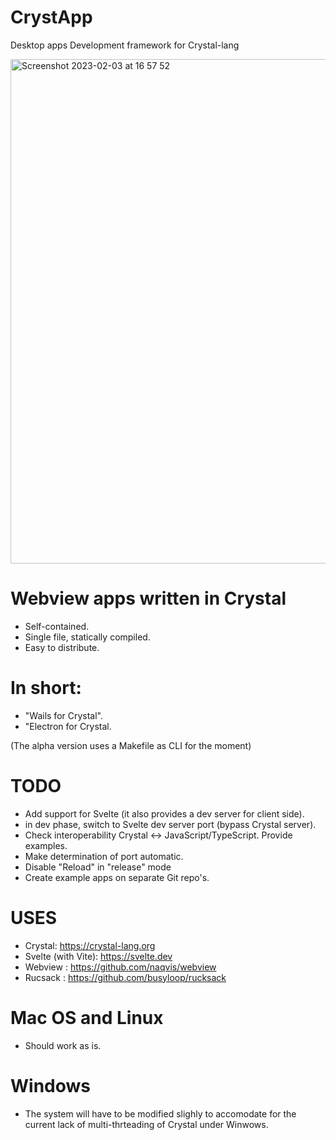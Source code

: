 
# CrystApp
Desktop apps Development framework for Crystal-lang

<img width="807" alt="Screenshot 2023-02-03 at 16 57 52" src="https://user-images.githubusercontent.com/303502/216673349-1131c4d5-75d8-4a58-948e-5069a7f0fa38.png">

# Webview apps written in Crystal
- Self-contained.
- Single file, statically compiled.
- Easy to distribute.

# In short:
- "Wails for Crystal".
- "Electron for Crystal.

(The alpha version uses a Makefile as CLI for the moment)

# TODO
- Add support for Svelte (it also provides a dev server for client side).
- in dev phase, switch to Svelte dev server port (bypass Crystal server).
- Check interoperability Crystal <-> JavaScript/TypeScript. Provide examples.
- Make determination of port automatic.
- Disable "Reload" in "release" mode
- Create example apps on separate Git repo's.


# USES
- Crystal: https://crystal-lang.org
- Svelte (with Vite): https://svelte.dev
- Webview : https://github.com/naqvis/webview
- Rucsack : https://github.com/busyloop/rucksack

# Mac OS and Linux
-  Should work as is.

# Windows
- The system will have to be modified slighly to accomodate for the current lack of multi-thrteading of Crystal under Winwows.
  
